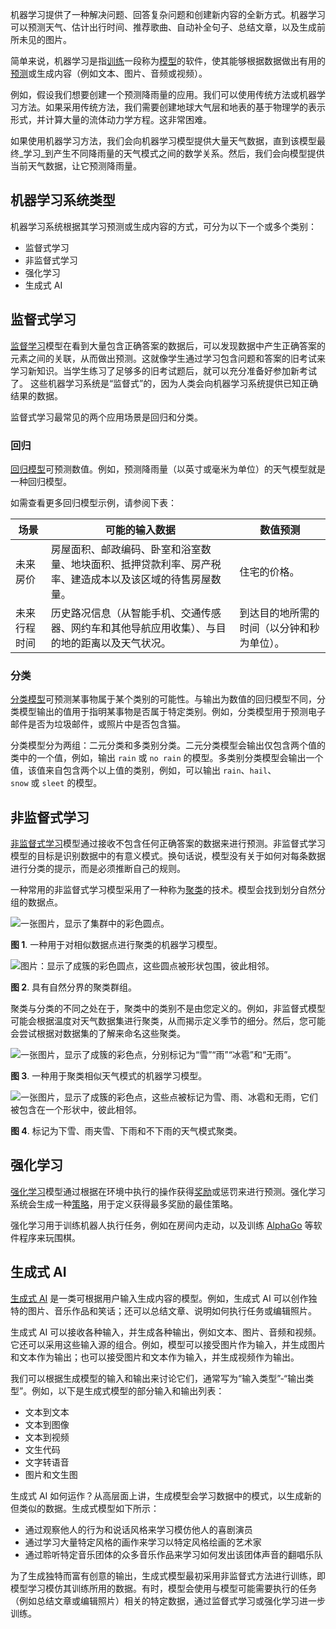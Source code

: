 机器学习提供了一种解决问题、回答复杂问题和创建新内容的全新方式。机器学习可以预测天气、估计出行时间、推荐歌曲、自动补全句子、总结文章，以及生成前所未见的图片。

简单来说，机器学习是指[训练](https://developers.google.com/machine-learning/glossary?hl=zh-cn#training)一段称为[模型](https://developers.google.com/machine-learning/glossary?hl=zh-cn#model)的软件，使其能够根据数据做出有用的[预测](https://developers.google.com/machine-learning/glossary?hl=zh-cn#prediction)或生成内容（例如文本、图片、音频或视频）。

例如，假设我们想要创建一个预测降雨量的应用。我们可以使用传统方法或机器学习方法。如果采用传统方法，我们需要创建地球大气层和地表的基于物理学的表示形式，并计算大量的流体动力学方程。这非常困难。

如果使用机器学习方法，我们会向机器学习模型提供大量天气数据，直到该模型最终_学习_到产生不同降雨量的天气模式之间的数学关系。然后，我们会向模型提供当前天气数据，让它预测降雨量。
## 机器学习系统类型

机器学习系统根据其学习预测或生成内容的方式，可分为以下一个或多个类别：

- 监督式学习
- 非监督式学习
- 强化学习
- 生成式 AI
## 监督式学习

[监督学习](https://developers.google.com/machine-learning/glossary?hl=zh-cn#supervised-machine-learning)模型在看到大量包含正确答案的数据后，可以发现数据中产生正确答案的元素之间的关联，从而做出预测。这就像学生通过学习包含问题和答案的旧考试来学习新知识。当学生练习了足够多的旧考试题后，就可以充分准备好参加新考试了。 这些机器学习系统是“监督式”的，因为人类会向机器学习系统提供已知正确结果的数据。

监督式学习最常见的两个应用场景是回归和分类。
### 回归

[回归模型](https://developers.google.com/machine-learning/glossary?hl=zh-cn#regression-model)可预测数值。例如，预测降雨量（以英寸或毫米为单位）的天气模型就是一种回归模型。

如需查看更多回归模型示例，请参阅下表：

|场景|可能的输入数据|数值预测|
|---|---|---|
|未来房价|房屋面积、邮政编码、卧室和浴室数量、地块面积、抵押贷款利率、房产税率、建造成本以及该区域的待售房屋数量。|住宅的价格。|
|未来行程时间|历史路况信息（从智能手机、交通传感器、网约车和其他导航应用收集）、与目的地的距离以及天气状况。|到达目的地所需的时间（以分钟和秒为单位）。|

### 分类

[分类模型](https://developers.google.com/machine-learning/glossary?hl=zh-cn#classification-model)可预测某事物属于某个类别的可能性。与输出为数值的回归模型不同，分类模型输出的值用于指明某事物是否属于特定类别。例如，分类模型用于预测电子邮件是否为垃圾邮件，或照片中是否包含猫。

分类模型分为两组：二元分类和多类别分类。二元分类模型会输出仅包含两个值的类中的一个值，例如，输出 `rain` 或 `no rain` 的模型。多类别分类模型会输出一个值，该值来自包含两个以上值的类别，例如，可以输出 `rain`、`hail`、`snow` 或 `sleet` 的模型。
## 非监督式学习

[非监督式学习](https://developers.google.com/machine-learning/glossary?hl=zh-cn#unsupervised-machine-learning)模型通过接收不包含任何正确答案的数据来进行预测。非监督式学习模型的目标是识别数据中的有意义模式。换句话说，模型没有关于如何对每条数据进行分类的提示，而是必须推断自己的规则。

一种常用的非监督式学习模型采用了一种称为[聚类](https://developers.google.com/machine-learning/glossary?hl=zh-cn#clustering)的技术。模型会找到划分自然分组的数据点。

![一张图片，显示了集群中的彩色圆点。](https://developers.google.com/static/machine-learning/intro-to-ml/images/clustering-02.png?hl=zh-cn)

**图 1**. 一种用于对相似数据点进行聚类的机器学习模型。

![图片：显示了成簇的彩色圆点，这些圆点被形状包围，彼此相邻。](https://developers.google.com/static/machine-learning/intro-to-ml/images/clustering-04.png?hl=zh-cn)

**图 2**. 具有自然分界的聚类群组。

聚类与分类的不同之处在于，聚类中的类别不是由您定义的。例如，非监督式模型可能会根据温度对天气数据集进行聚类，从而揭示定义季节的细分。然后，您可能会尝试根据对数据集的了解来命名这些聚类。

![一张图片，显示了成簇的彩色点，分别标记为“雪”“雨”“冰雹”和“无雨”。](https://developers.google.com/static/machine-learning/intro-to-ml/images/clustering-01.png?hl=zh-cn)

**图 3**. 一种用于聚类相似天气模式的机器学习模型。

![一张图片，显示了成簇的彩色点，这些点被标记为雪、雨、冰雹和无雨，它们被包含在一个形状中，彼此相邻。](https://developers.google.com/static/machine-learning/intro-to-ml/images/clustering-03.png?hl=zh-cn)

**图 4**. 标记为下雪、雨夹雪、下雨和不下雨的天气模式聚类。

## 强化学习

[强化学习](https://developers.google.com/machine-learning/glossary?hl=zh-cn#reinforcement-learning-rl)模型通过根据在环境中执行的操作获得[奖励](https://developers.google.com/machine-learning/glossary?hl=zh-cn#reward)或惩罚来进行预测。强化学习系统会生成一种[策略](https://developers.google.com/machine-learning/glossary?hl=zh-cn#policy)，用于定义获得最多奖励的最佳策略。

强化学习用于训练机器人执行任务，例如在房间内走动，以及训练 [AlphaGo](https://deepmind.com/research/case-studies/alphago-the-story-so-far?hl=zh-cn) 等软件程序来玩围棋。
## 生成式 AI

[生成式 AI](https://developers.google.com/machine-learning/glossary?hl=zh-cn#generative-ai) 是一类可根据用户输入生成内容的模型。例如，生成式 AI 可以创作独特的图片、音乐作品和笑话；还可以总结文章、说明如何执行任务或编辑照片。

生成式 AI 可以接收各种输入，并生成各种输出，例如文本、图片、音频和视频。它还可以采用这些输入源的组合。例如，模型可以接受图片作为输入，并生成图片和文本作为输出；也可以接受图片和文本作为输入，并生成视频作为输出。

我们可以根据生成模型的输入和输出来讨论它们，通常写为“输入类型”-“输出类型”。例如，以下是生成式模型的部分输入和输出列表：

- 文本到文本
- 文本到图像
- 文本到视频
- 文生代码
- 文字转语音
- 图片和文生图

生成式 AI 如何运作？从高层面上讲，生成模型会学习数据中的模式，以生成新的但类似的数据。生成式模型如下所示：

- 通过观察他人的行为和说话风格来学习模仿他人的喜剧演员
- 通过学习大量特定风格的画作来学习以特定风格绘画的艺术家
- 通过聆听特定音乐团体的众多音乐作品来学习如何发出该团体声音的翻唱乐队

为了生成独特而富有创意的输出，生成式模型最初采用非监督式方法进行训练，即模型学习模仿其训练所用的数据。有时，模型会使用与模型可能需要执行的任务（例如总结文章或编辑照片）相关的特定数据，通过监督式学习或强化学习进一步训练。